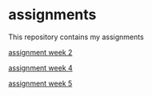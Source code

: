 # assignments
This repository contains my assignments

[assignment week 2](https://github.com/DS117/assignments/blob/master/Assignment_week_2(1).ipynb)

[assignment week 4](https://github.com/DS117/assignments/blob/master/Assignment_week_4%20(1).ipynb)

[assignment week 5](https://github.com/DS117/assignments/blob/master/Assignment_week_5.ipynb)
